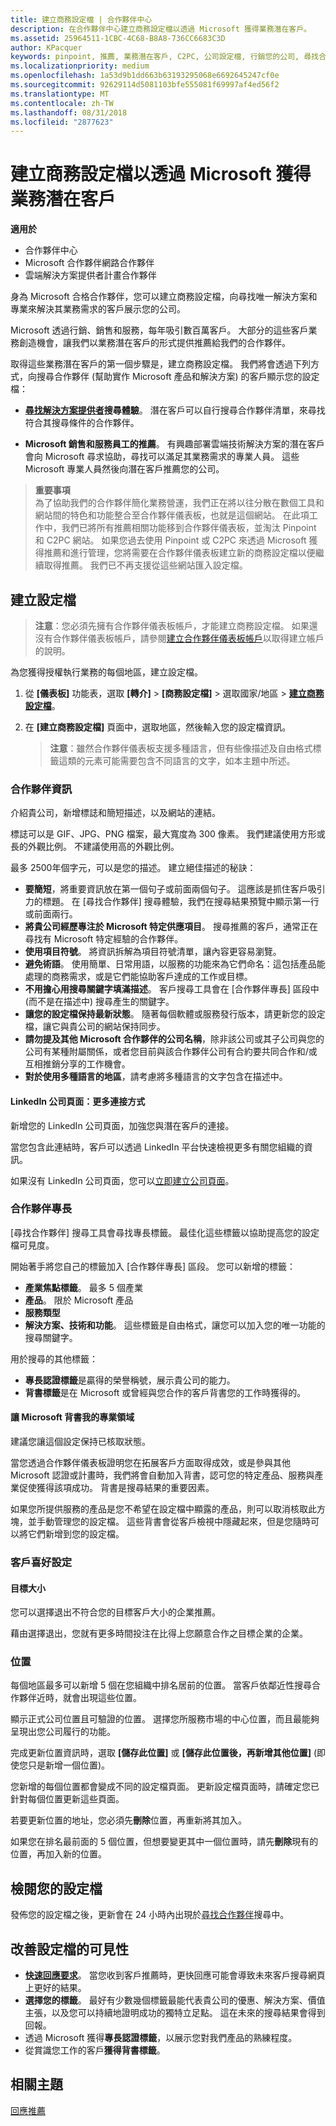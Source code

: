 ```yaml
---
title: 建立商務設定檔 | 合作夥伴中心
description: 在合作夥伴中心建立商務設定檔以透過 Microsoft 獲得業務潛在客戶。
ms.assetid: 25964511-1CBC-4C68-B8A8-736CC6683C3D
author: KPacquer
keywords: pinpoint, 推薦, 業務潛在客戶, C2PC, 公司設定檔, 行銷您的公司, 尋找合作夥伴, 尋找解決方案提供者, 商務設定檔, 行銷設定檔
ms.localizationpriority: medium
ms.openlocfilehash: 1a53d9b1dd663b63193295068e6692645247cf0e
ms.sourcegitcommit: 92629114d5081103bfe555081f69997af4ed56f2
ms.translationtype: MT
ms.contentlocale: zh-TW
ms.lasthandoff: 08/31/2018
ms.locfileid: "2877623"
---
```

<!--
FWLink1: https://go.microsoft.com/fwlink/?linkid=838397: Top of page
FWLink2: https://go.microsoft.com/fwlink/?linkid=848635: Top of page (duplicate)
FWLink3: https://go.microsoft.com/fwlink/?linkid=847631: #allow_us_to_endorse_areas_of_expertise
FWLink4: https://go.microsoft.com/fwlink/?linkid=848063: #customer-preferences
FWLink5: https://go.microsoft.com/fwlink/?linkid=848064: #_locations
-->


# <a name="create-a-business-profile-to-get-sales-leads-from-microsoft"></a>建立商務設定檔以透過 Microsoft 獲得業務潛在客戶

**適用於**

-  合作夥伴中心
-  Microsoft 合作夥伴網路合作夥伴
-  雲端解決方案提供者計畫合作夥伴

身為 Microsoft 合格合作夥伴，您可以建立商務設定檔，向尋找唯一解決方案和專業來解決其業務需求的客戶展示您的公司。

Microsoft 透過行銷、銷售和服務，每年吸引數百萬客戶。 大部分的這些客戶業務創造機會，讓我們以業務潛在客戶的形式提供推薦給我們的合作夥伴。 

取得這些業務潛在客戶的第一個步驟是，建立商務設定檔。 我們將會透過下列方式，向搜尋合作夥伴 (幫助實作 Microsoft 產品和解決方案) 的客戶顯示您的設定檔：

*  **[尋找解決方案提供者](https://partnercenter.microsoft.com/pcv/search)搜尋體驗**。 潛在客戶可以自行搜尋合作夥伴清單，來尋找符合其搜尋條件的合作夥伴。

*  **Microsoft 銷售和服務員工的推薦**。 有興趣部署雲端技術解決方案的潛在客戶會向 Microsoft 尋求協助，尋找可以滿足其業務需求的專業人員。 這些 Microsoft 專業人員然後向潛在客戶推薦您的公司。

>**重要事項**<br>
為了協助我們的合作夥伴簡化業務營運，我們正在將以往分散在數個工具和網站間的特色和功能整合至合作夥伴儀表板，也就是這個網站。 在此項工作中，我們已將所有推薦相關功能移到合作夥伴儀表板，並淘汰 Pinpoint 和 C2PC 網站。 如果您過去使用 Pinpoint 或 C2PC 來透過 Microsoft 獲得推薦和進行管理，您將需要在合作夥伴儀表板建立新的商務設定檔以便繼續取得推薦。 我們已不再支援從這些網站匯入設定檔。 

## <a name="create-a-profile"></a>建立設定檔

>**注意**：您必須先擁有合作夥伴儀表板帳戶，才能建立商務設定檔。 如果還沒有合作夥伴儀表板帳戶，請參閱[建立合作夥伴儀表板帳戶](mpn-create-a-partner-center-account.md)以取得建立帳戶的說明。 

為您獲得授權執行業務的每個地區，建立設定檔。 

1.  從 **\[儀表板\]** 功能表，選取 **\[轉介\]** &gt; **\[商務設定檔\]** &gt; 選取國家/地區 > **[建立商務設定檔](https://partnercenter.microsoft.com/pcv/publishing)**。

2.  在 **\[建立商務設定檔\]** 頁面中，選取地區，然後輸入您的設定檔資訊。
    
    >**注意**：雖然合作夥伴儀表板支援多種語言，但有些像描述及自由格式標籤這類的元素可能需要包含不同語言的文字，如本主題中所述。

### <a href="" id="partner_info"></a>合作夥伴資訊

介紹貴公司，新增標誌和簡短描述，以及網站的連結。 

標誌可以是 GIF、JPG、PNG 檔案，最大寬度為 300 像素。 我們建議使用方形或長的外觀比例。 不建議使用高的外觀比例。

最多 2500年個字元，可以是您的描述。 建立絕佳描述的秘訣： 

*  **要簡短**，將重要資訊放在第一個句子或前面兩個句子。 這應該是抓住客戶吸引力的標題。 在 [尋找合作夥伴] 搜尋體驗，我們在搜尋結果預覽中顯示第一行或前面兩行。
*  **將貴公司經歷專注於 Microsoft 特定供應項目**。 搜尋推薦的客戶，通常正在尋找有 Microsoft 特定經驗的合作夥伴。
*  **使用項目符號**。 將資訊拆解為項目符號清單，讓內容更容易瀏覽。
*  **避免術語**。 使用簡單、日常用語，以服務的功能來為它們命名：這包括產品能處理的商務需求，或是它們能協助客戶達成的工作或目標。
*  **不用擔心用搜尋關鍵字填滿描述**。 客戶搜尋工具會在 [合作夥伴專長] 區段中 (而不是在描述中) 搜尋產生的關鍵字。
*  **讓您的設定檔保持最新狀態**。 隨著每個軟體或服務發行版本，請更新您的設定檔，讓它與貴公司的網站保持同步。
*  **請勿提及其他 Microsoft 合作夥伴的公司名稱**，除非該公司或其子公司與您的公司有某種附屬關係，或者您目前與該合作夥伴公司有合約要共同合作和/或互相推銷分享的工作機會。
*  **對於使用多種語言的地區**，請考慮將多種語言的文字包含在描述中。

#### <a href="" id="linkedin"></a>LinkedIn 公司頁面：更多連接方式

新增您的 LinkedIn 公司頁面，加強您與潛在客戶的連接。 

當您包含此連結時，客戶可以透過 LinkedIn 平台快速檢視更多有關您組織的資訊。

如果沒有 LinkedIn 公司頁面，您可以[立即建立公司頁面](https://www.linkedin.com/company-beta/setup/new/)。

### <a name="partner-expertise"></a>合作夥伴專長

[尋找合作夥伴] 搜尋工具會尋找專長標籤。 最佳化這些標籤以協助提高您的設定檔可見度。

開始著手將您自己的標籤加入 [合作夥伴專長] 區段。 您可以新增的標籤： 

*  **產業焦點標籤**。 最多 5 個產業
*  **產品**。 限於 Microsoft 產品
*  **服務類型** 
*  **解決方案、技術和功能**。 這些標籤是自由格式，讓您可以加入您的唯一功能的搜尋關鍵字。

用於搜尋的其他標籤：
*  **專長認證標籤**是贏得的榮譽稱號，展示貴公司的能力。
*  **背書標籤**是在 Microsoft 或曾經與您合作的客戶背書您的工作時獲得的。

#### <a href="" id="#allow_us_to_endorse_areas_of_expertise"></a>讓 Microsoft 背書我的專業領域

建議您讓這個設定保持已核取狀態。 

當您透過合作夥伴儀表板證明您在拓展客戶方面取得成效，或是參與其他 Microsoft 認證或計畫時，我們將會自動加入背書，認可您的特定產品、服務與產業促使獲得該項成功。 背書是搜尋結果的重要因素。

如果您所提供服務的產品是您不希望在設定檔中顯露的產品，則可以取消核取此方塊，並手動管理您的設定檔。 這些背書會從客戶檢視中隱藏起來，但是您隨時可以將它們新增到您的設定檔。

### <a name="customer-preferences"></a>客戶喜好設定

#### <a href="" id="#target_size"></a>目標大小

您可以選擇退出不符合您的目標客戶大小的企業推薦。

藉由選擇退出，您就有更多時間投注在比得上您願意合作之目標企業的企業。

### <a href="" id="#locations"></a>位置

每個地區最多可以新增 5 個在您組織中排名居前的位置。 當客戶依鄰近性搜尋合作夥伴近時，就會出現這些位置。 

顯示正式公司位置且可驗證的位置。 選擇您所服務市場的中心位置，而且最能夠呈現出您公司履行的功能。

完成更新位置資訊時，選取 **\[儲存此位置\]** 或 **\[儲存此位置後，再新增其他位置\]** (即使您只是新增一個位置)。

您新增的每個位置都會變成不同的設定檔頁面。 更新設定檔頁面時，請確定您已針對每個位置更新這些頁面。

若要更新位置的地址，您必須先**刪除**位置，再重新將其加入。

如果您在排名最前面的 5 個位置，但想要變更其中一個位置時，請先**刪除**現有的位置，再加入新的位置。

## <a name="review-your-profile"></a>檢閱您的設定檔

發佈您的設定檔之後，更新會在 24 小時內出現於[尋找合作夥伴](https://partnercenter.microsoft.com/pcv/search)搜尋中。 

## <a name="improve-the-visibility-of-your-profile"></a>改善設定檔的可見性 

*  **[快速回應要求](responding-to-referrals.md)**。 當您收到客戶推薦時，更快回應可能會導致未來客戶搜尋網頁上更好的結果。
*  **選擇您的標籤**。  最好有少數幾個標籤最能代表貴公司的優惠、解決方案、價值主張，以及您可以持續地證明成功的獨特立足點。  這在未來的搜尋結果會得到回報。
*  透過 Microsoft 獲得**專長認證標籤**，以展示您對我們產品的熟練程度。
*  從賞識您工作的客戶**獲得背書標籤**。

## <a name="related-topics"></a>相關主題
[回應推薦](responding-to-referrals.md)